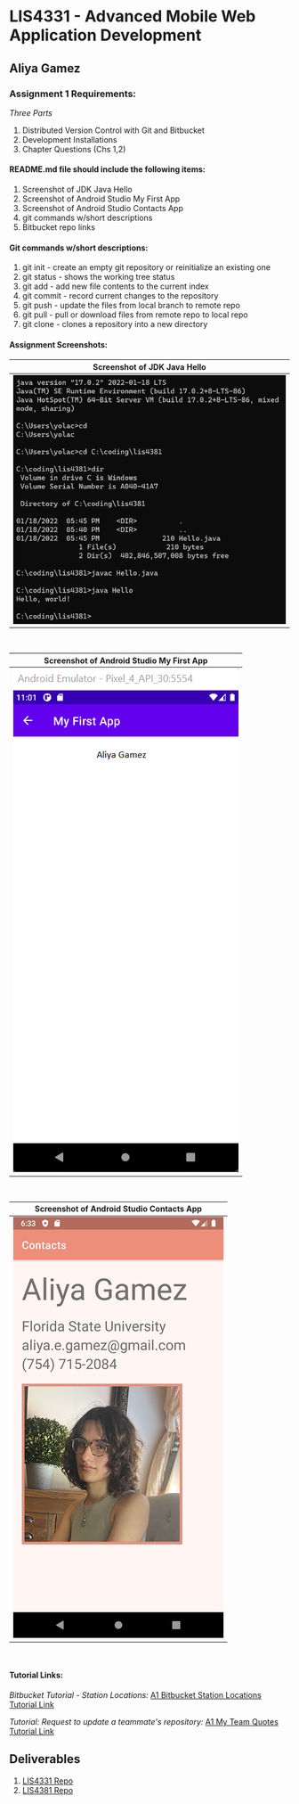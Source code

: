 # LIS4331 - Advanced Mobile Web Application Development

## Aliya Gamez

### Assignment 1 Requirements:

*Three Parts*

1. Distributed Version Control with Git and Bitbucket
2. Development Installations
3. Chapter Questions (Chs 1,2)

#### README.md file should include the following items:

1. Screenshot of JDK Java Hello
2. Screenshot of Android Studio My First App
3. Screenshot of Android Studio Contacts App
4. git commands w/short descriptions
5. Bitbucket repo links

#### Git commands w/short descriptions:

1. git init - create an empty git repository or reinitialize an existing one
2. git status - shows the working tree status
3. git add - add new file contents to the current index
4. git commit - record current changes to the repository
5. git push - update the files from local branch to remote repo
6. git pull - pull or download files from remote repo to local repo
7. git clone - clones a repository into a new directory

#### Assignment Screenshots:

| <b>Screenshot of JDK Java Hello</b> |
| -- |
| ![JDK Java Hello Screenshot](img/jdk_java_hello.png) |

<br/>

| <b>Screenshot of Android Studio My First App</b> |
| -- |
| ![Android Studio My First App Screenshot](img/my_first_app.png) |

<br/>

| <b>Screenshot of Android Studio Contacts App</b> |
| -- |
| ![Android Studio Contacts App Screenshot](img/contacts_app.png) |

<br/>

#### Tutorial Links:

*Bitbucket Tutorial - Station Locations:*
[A1 Bitbucket Station Locations Tutorial Link](https://bitbucket.org/username/bitbucketstationlocations/ "Bitbucket Station Locations")

*Tutorial: Request to update a teammate's repository:*
[A1 My Team Quotes Tutorial Link](https://bitbucket.org/username/myteamquotes/ "My Team Quotes Tutorial")

## Deliverables

1. [LIS4331 Repo](https://bitbucket.org/aeg19h/lis4331/src/main/)
2. [LIS4381 Repo](https://bitbucket.org/aeg19h/lis4381/src/master/) 